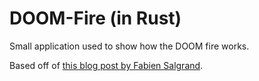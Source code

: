# DOOM-Fire (in Rust)
Small application used to show how the DOOM fire works. 

Based off of [this blog post by Fabien
Salgrand](https://fabiensanglard.net/doom_fire_psx/). 


